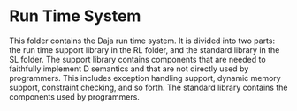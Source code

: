 
Run Time System
===============

This folder contains the Daja run time system. It is divided into two parts: the run time
support library in the RL folder, and the standard library in the SL folder. The support library
contains components that are needed to faithfully implement D semantics and that are not
directly used by programmers. This includes exception handling support, dynamic memory support,
constraint checking, and so forth. The standard library contains the components used by
programmers.
